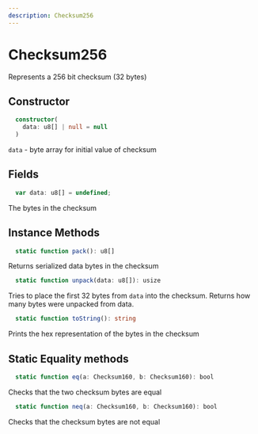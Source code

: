 ```yaml
---
description: Checksum256
---
```


# Checksum256

Represents a 256 bit checksum (32 bytes)


## Constructor

```ts
  constructor(
    data: u8[] | null = null
  )
  ```

  `data` - byte array for initial value of checksum

## Fields
```ts
  var data: u8[] = undefined;
  ```
  The bytes in the checksum

## Instance Methods
```ts
  static function pack(): u8[]
  ```

  Returns serialized data bytes in the checksum

```ts
  static function unpack(data: u8[]): usize
  ```
  Tries to place the first 32 bytes from `data` into the checksum. Returns how many bytes were unpacked from data.

```ts
  static function toString(): string
  ```
  Prints the hex representation of the bytes in the checksum

## Static Equality methods
```ts
  static function eq(a: Checksum160, b: Checksum160): bool
  ```
  Checks that the two checksum bytes are equal

```ts
  static function neq(a: Checksum160, b: Checksum160): bool
  ```
  Checks that the checksum bytes are not equal